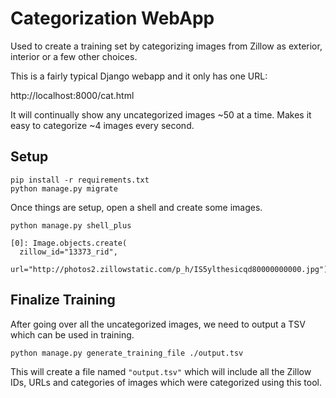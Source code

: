 # Categorization WebApp

Used to create a training set by categorizing images from Zillow as exterior, interior or a few other choices.

This is a fairly typical Django webapp and it only has one URL:

  http://localhost:8000/cat.html

It will continually show any uncategorized images ~50 at a time. Makes it easy to categorize ~4 images every second.

## Setup

```
pip install -r requirements.txt
python manage.py migrate
```

Once things are setup, open a shell and create some images.

```
python manage.py shell_plus

[0]: Image.objects.create(
  zillow_id="13373_rid",
  url="http://photos2.zillowstatic.com/p_h/IS5ylthesicqd80000000000.jpg")
```

## Finalize Training

After going over all the uncategorized images, we need to output a TSV which can be used in training.

`python manage.py generate_training_file ./output.tsv`

This will create a file named `"output.tsv"` which will include all the Zillow IDs, URLs and categories of images which were categorized using this tool.
